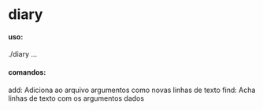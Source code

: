 # diary

#### uso: 
./diary <comando> <argumento1> <argumento2> <argumento3> ...

#### comandos:
  add:  Adiciona ao arquivo argumentos como novas linhas de texto
  find: Acha linhas de texto com os argumentos dados
  
